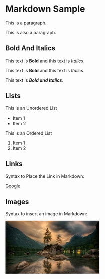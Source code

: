
# Markdown Sample

This is a paragraph.

This is also a paragraph.

## Bold And Italics

This text is **Bold** and this text is *Italics*.

This text is __Bold__ and this text is _Italics_.

This text is **_Bold and Italics_**.

## Lists

This is an Unordered List

- Item 1
- Item 2

This is an Ordered List

1. Item 1
2. Item 2

## Links

Syntax to Place the Link in Markdown:

[Google](https://www.google.com)

## Images

Syntax to insert an image in Markdown:

![Nature Image](nature.png)







